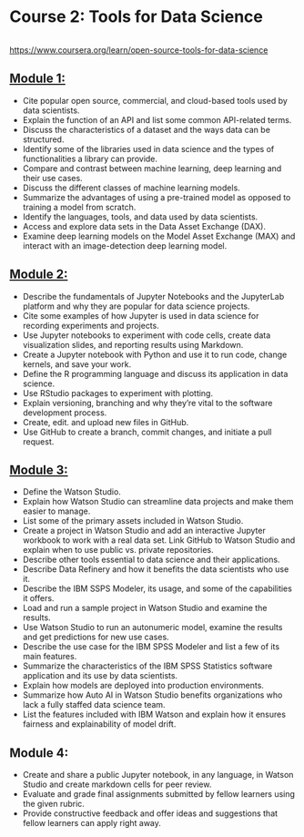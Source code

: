 # Course 2: Tools for Data Science

![]()

https://www.coursera.org/learn/open-source-tools-for-data-science

## [Module 1:](https://github.com/FacuJulia/IBM-Data-Science-Professional-Certificate/blob/main/Course%202/Module%201/Readme.md)
- Cite popular open source, commercial, and cloud-based tools used by data scientists.
- Explain the function of an API and list some common API-related terms.
- Discuss the characteristics of a dataset and the ways data can be structured.
- Identify  some of the libraries used in data science and the types of functionalities a library can provide.
- Compare and contrast between machine learning, deep learning and their use cases.
- Discuss the different classes of machine learning models.
- Summarize the advantages of using a pre-trained model as opposed to training a model from scratch.
- Identify the languages, tools, and data used by data scientists.
- Access and explore data sets in the Data Asset Exchange (DAX).
- Examine deep learning models on the Model Asset Exchange (MAX) and interact with an image-detection deep learning model.

## [Module 2:](https://github.com/FacuJulia/IBM-Data-Science-Professional-Certificate/tree/main/Course%202/Module%202)
- Describe the fundamentals of Jupyter Notebooks and the JupyterLab platform and why they are popular for data science projects.
- Cite some examples of how Jupyter is used in data science for recording experiments and projects.
- Use Jupyter notebooks to experiment with code cells, create data visualization slides, and reporting results using Markdown.
- Create a Jupyter notebook with Python and use it to run code, change kernels, and save your work.
- Define the R programming language and discuss its application in data science.
- Use RStudio packages to experiment with plotting.
- Explain versioning, branching and why they’re vital to the software development process.
- Create, edit. and upload new files in GitHub.
- Use GitHub to create a branch, commit changes, and initiate a pull request.

## [Module 3:](https://github.com/FacuJulia/IBM-Data-Science-Professional-Certificate/tree/main/Course%202/Module%203)
- Define the Watson Studio.
- Explain how Watson Studio can streamline data projects and make them easier to manage.
- List some of the primary assets included in Watson Studio.
- Create a project in Watson Studio and add an interactive Jupyter workbook to work with a real data set. Link GitHub to Watson Studio and explain when to use public vs. private repositories.
- Describe other tools essential to data science and their applications.
- Describe Data Refinery and how it benefits the data scientists who use it.
- Describe the IBM SSPS Modeler, its usage, and some of the capabilities it offers.
- Load and run a sample project in Watson Studio and examine the results.
- Use Watson Studio to run an autonumeric model, examine the results and get predictions for new use cases.
- Describe the use case for the IBM SPSS Modeler and list a few of its main features.
- Summarize the characteristics of the IBM SPSS Statistics software application and its use by data scientists.
- Explain how models are deployed into production environments.
- Summarize how Auto AI in Watson Studio benefits organizations who lack a fully staffed data science team.
- List the features included with IBM Watson and explain how it ensures fairness and explainability of model drift.


## Module 4:
- Create and share a public Jupyter notebook, in any language, in Watson Studio and create markdown cells for peer review.
- Evaluate and grade final assignments submitted by fellow learners using the given rubric. 
- Provide constructive feedback and offer ideas and suggestions that fellow learners can apply right away.

